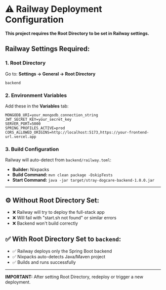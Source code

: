 # ⚠️ Railway Deployment Configuration

**This project requires the Root Directory to be set in Railway settings.**

## Railway Settings Required:

### 1. Root Directory
Go to: **Settings → General → Root Directory**
```
backend
```

### 2. Environment Variables
Add these in the **Variables** tab:
```
MONGODB_URI=your_mongodb_connection_string
JWT_SECRET_KEY=your_secret_key
SERVER_PORT=5000
SPRING_PROFILES_ACTIVE=prod
CORS_ALLOWED_ORIGINS=http://localhost:5173,https://your-frontend-url.vercel.app
```

### 3. Build Configuration
Railway will auto-detect from `backend/railway.toml`:
- **Builder:** Nixpacks
- **Build Command:** `mvn clean package -DskipTests`
- **Start Command:** `java -jar target/stray-dogcare-backend-1.0.0.jar`

---

## ⚙️ Without Root Directory Set:
- ❌ Railway will try to deploy the full-stack app
- ❌ Will fail with "start.sh not found" or similar errors
- ❌ Backend won't build correctly

## ✅ With Root Directory Set to `backend`:
- ✅ Railway deploys only the Spring Boot backend
- ✅ Nixpacks auto-detects Java/Maven project
- ✅ Builds and runs successfully

---

**IMPORTANT:** After setting Root Directory, redeploy or trigger a new deployment.

